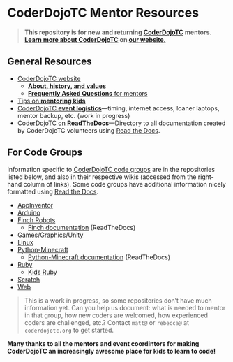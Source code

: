 # CoderDojoTC Mentor Resources

> **This repository is for new and returning [CoderDojoTC][] mentors.   
> [Learn more about CoderDojoTC](http://www.coderdojotc.org/about/) on [our website.][CoderDojoTC]**

[CoderDojoTC]: http://www.coderdojotc.org

## General Resources
 - [CoderDojoTC website][CoderDojoTC]
     - [**About, history, and values**](http://www.coderdojotc.org/about/)
     - [**Frequently Asked Questions** for mentors](http://www.coderdojotc.org/faq/#mentoring)
 - [Tips on **mentoring kids**](https://github.com/CoderDojoTC/mentor-resources/wiki/Tips-for-Mentoring-Kids)
 - [CoderDojoTC **event logistics**](https://github.com/CoderDojoTC/mentor-resources/wiki/Info-on-CoderDojoTC-events)—timing, internet access, loaner laptops, mentor backup, etc. (work in progress)
 - [CoderDojoTC on **ReadTheDocs**](http://coderdojotc.readthedocs.org/en/latest/)—Directory to all documentation created by CoderDojoTC volunteers using [Read the Docs](https://readthedocs.org).

## For Code Groups

Information specific to [CoderDojoTC code groups](http://www.coderdojotc.org/code_groups) are in the repositories listed below, and also in their respective wikis (accessed from the right-hand column of links). Some code groups have additional information nicely formatted using [Read the Docs](https://readthedocs.org/).

* [AppInventor](https://github.com/CoderDojoTC/appinventor)
* [Arduino](https://github.com/CoderDojoTC/arduino)
* [Finch Robots](https://github.com/CoderDojoTC/robots)
    * [Finch documentation](http://finch-robots.readthedocs.org/en/latest/) (ReadTheDocs)
* [Games/Graphics/Unity](https://github.com/CoderDojoTC/games-graphics-Unity)
* [Linux](https://github.com/CoderDojoTC/linux)
* [Python-Minecraft](https://github.com/CoderDojoTC/python-minecraft)
    * [Python-Minecraft documentation](http://python-minecraft.readthedocs.org/en/latest/) (ReadTheDocs)
* [Ruby](https://github.com/CoderDojoTC/ruby)
    * [Kids Ruby](https://github.com/CoderDojoTC/kidsruby)
* [Scratch](https://github.com/CoderDojoTC/scratch)
* [Web](https://github.com/CoderDojoTC/web)

> This is a work in progress, so some repositories don’t have much information yet. Can you help us document: what is needed to mentor in that group, how new coders are welcomed, how experienced coders are challenged, etc.? Contact `matt@` or `rebecca@` at `coderdojotc.org` to get started.

**Many thanks to all the mentors and event coordintors for making CoderDojoTC an increasingly awesome place for kids to learn to code!**

